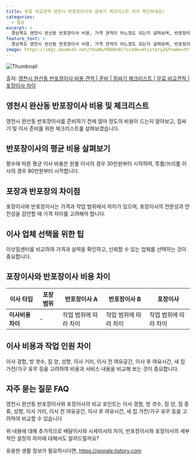 ```yaml
---
title: 무료 비교견적 영천시 반포장이사의 짐싸기 체크리스트 미리 확인하세요!
categories:
  - 일상
excerpt: >
  경상북도 영천시 완산동 반포장이사 비용, 가격 견적이 어느정도 되는지 살펴보며, 반포장이사를 준비함에 있어 짐싸기 준비 체크리스트가 무엇인지 보겠습니다. 마지막으로 포장이사와 차이점을 통해 무료 비교견적으로 어떤 것이 더 합리적인 선택인지 공유 드립니다.영천시 완산동 포장이사 견적 샘플 보기 👈 클릭영천시 완산동 포장이사 가격 살펴보기 👈 클릭영천시 완산동 반포장이사 평균 이사 비용평수영천시 완산동 평균 이사 비용원룸 이사9평 이하 (1톤)30만원~투룸/쓰리룸 이사16평 ~ 20평 (2.5톤)80만원~쓰리룸 이사21평 (5톤) ~110만원~우리집 무료 이사견적 받기 👈 클릭포장 vs 반포장: 두 이사 방식의 큰 차이점이사 비용과 작업 범위를 기준으로 포장과 반포장의 차이를 알아보자.포장 가격: 포장..
feature_text: >
  경상북도 영천시 완산동 반포장이사 비용, 가격 견적이 어느정도 되는지 살펴보며, 반포장이사를 준비함에 있어 짐싸기 준비 체크리스트가 무엇인지 보겠습니다. 마지막으로 포장이사와 차이점을 통해 무료 비교견적으로 어떤 것이 더 합리적인 선택인지 공유 드립니다.영천시 완산동 포장이사 견적 샘플 보기 👈 클릭영천시 완산동 포장이사 가격 살펴보기 👈 클릭영천시 완산동 반포장이사 평균 이사 비용평수영천시 완산동 평균 이사 비용원룸 이사9평 이하 (1톤)30만원~투룸/쓰리룸 이사16평 ~ 20평 (2.5톤)80만원~쓰리룸 이사21평 (5톤) ~110만원~우리집 무료 이사견적 받기 👈 클릭포장 vs 반포장: 두 이사 방식의 큰 차이점이사 비용과 작업 범위를 기준으로 포장과 반포장의 차이를 알아보자.포장 가격: 포장..
image: https://img1.daumcdn.net/thumb/R800x0/?scode=mtistory2&fname=https%3A%2F%2Fblog.kakaocdn.net%2Fdn%2FnqKm2%2FbtsHbpkFsBI%2Fy3CjFpeCZWaRydK2IDQs9K%2Fimg.webp
---
```


![Thumbnail](https://img1.daumcdn.net/thumb/R800x0/?scode=mtistory2&fname=https%3A%2F%2Fblog.kakaocdn.net%2Fdn%2FnqKm2%2FbtsHbpkFsBI%2Fy3CjFpeCZWaRydK2IDQs9K%2Fimg.webp)

<p>출처: <a href="https://qoogle.tistory.com/9475" rel="dofollow">영천시 완산동 반포장이사 비용 견적 | 준비 | 짐싸기 체크리스트 | 무료 비교견적 | 포장이사 차이</a> </p>

## 영천시 완산동 반포장이사 비용 및 체크리스트

영천시 완산동 반포장이사를 준비하기 전에 얼마 정도의 비용이 드는지 알아보고, 짐싸기 및 이사 준비를 위한 체크리스트를 살펴보겠습니다.

## **반포장이사의 평균 비용 살펴보기**

평수에 따른 평균 이사 비용은 원룸 이사의 경우 30만원부터 시작하여, 투룸/쓰리룸 이사의 경우 80만원부터 시작합니다.

## **포장과 반포장의 차이점**

포장이사와 반포장이사는 가격과 작업 범위에서 차이가 있으며, 포장이사의 전문성과 안전성을 감안할 때 가격 차이를 고려해야 합니다.

## **이사 업체 선택을 위한 팁**

이삿짐센터를 비교하여 가격과 실력을 확인하고, 신뢰할 수 있는 업체를 선택하는 것이 중요합니다.

## **포장이사와 반포장이사 비용 차이**

**이사 타입** | **포장 범위** | **반포장이사 A** | **반포장이사 B** | **포장이사**  
---|---|---|---|---  
**이사비용 차이** | - | 작업 범위에 따라 차이 | 작업 범위에 따라 차이 | 작업 범위에 따라 차이  
  
## **이사 비용과 작업 인원 차이**

이사 경험, 방 갯수, 짐 양, 성향, 이사 거리, 이사 전 여유공간, 이사 후 여유시간, 새 집 가전/가구 유무 등을 고려하여 비용과
서비스 내용을 비교해 보는 것이 중요합니다.

## **자주 묻는 질문 FAQ**

영천시 완산동 반포장이사와 포장이사의 비교 포인트는 이사 경험, 방 갯수, 짐 양, 짐 종류, 성향, 이사 거리, 이사 전 여유공간, 이사
후 여유시간, 새 집 가전/가구 유무 등을 고려하여 비교할 수 있습니다

위 내용에 대해 추가적으로 배달이사와 시세이사의 차이, 반포장이사와 포장이사의 세부적인 설정의 차이에 대해서도 알려드릴까요?

 

유용한 생활 정보가 필요하시다면, <a href="https://qoogle.tistory.com" rel="dofollow">https://qoogle.tistory.com</a>


